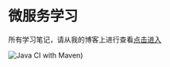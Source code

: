 # 微服务学习

所有学习笔记，请从我的博客上进行查看[点击进入][1]


![Java CI with Maven](https://github.com/chengs2035/blog2/workflows/Maven%E7%BC%96%E8%AF%91/badge.svg))

[1]:https://www.djc8.cn/mirror-server.html
